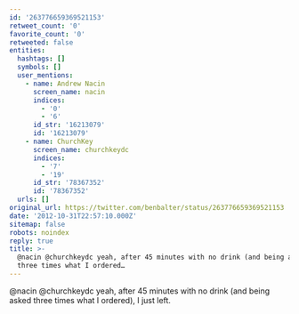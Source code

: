 ```yaml
---
id: '263776659369521153'
retweet_count: '0'
favorite_count: '0'
retweeted: false
entities:
  hashtags: []
  symbols: []
  user_mentions:
    - name: Andrew Nacin
      screen_name: nacin
      indices:
        - '0'
        - '6'
      id_str: '16213079'
      id: '16213079'
    - name: ChurchKey
      screen_name: churchkeydc
      indices:
        - '7'
        - '19'
      id_str: '78367352'
      id: '78367352'
  urls: []
original_url: https://twitter.com/benbalter/status/263776659369521153
date: '2012-10-31T22:57:10.000Z'
sitemap: false
robots: noindex
reply: true
title: >-
  @nacin @churchkeydc yeah, after 45 minutes with no drink (and being asked
  three times what I ordered…
---
```


@nacin @churchkeydc yeah, after 45 minutes with no drink (and being asked three times what I ordered), I just left.